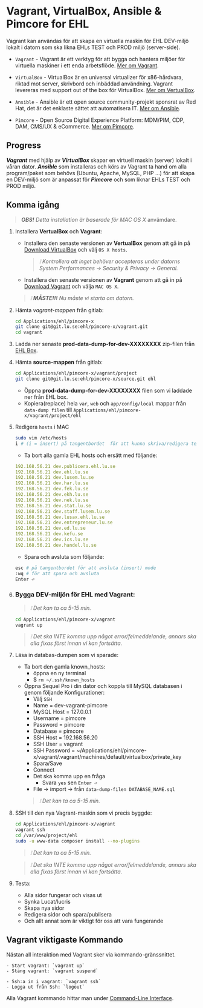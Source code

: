 # Vagrant, VirtualBox, Ansible & Pimcore for EHL

Vagrant kan användas för att skapa en virtuella maskin för EHL DEV-miljö lokalt i datorn som ska likna EHLs TEST och PROD miljö (server-side).

* `Vagrant` - Vagrant är ett verktyg för att bygga och hantera miljöer för virtuella maskiner i ett enda arbetsflöde. [Mer om Vagrant](https://www.vagrantup.com/).
  
* `VirtualBox` - VirtualBox är en universal virtualizer för x86-hårdvara, riktad mot server, skrivbord och inbäddad användning. Vagrant levereras med support out of the box för VirtualBox. [Mer om VertualBox](https://www.virtualbox.org/).

* `Ansible` - Ansible är ett open source community-projekt sponsrat av Red Hat, det är det enklaste sättet att automatisera IT. [Mer om Ansible](https://www.ansible.com/).

* `Pimcore` - Open Source Digital Experience Platform: MDM/PIM, CDP, DAM, CMS/UX & eCommerce. [Mer om Pimcore](https://pimcore.com/).

## Progress
 _**Vagrant**_ med hjälp av _**VirtualBox**_ skapar en virtuell maskin (server) lokalt i våran dator. _**Ansible**_ som installeras och körs av Vagrant ta hand om alla program/paket som behövs (Ubuntu, Apache, MySQL, PHP ...) för att skapa en DEV-miljö som är anpassat för _**Pimcore**_ och som liknar EHLs TEST och PROD miljö.

## Komma igång
> _**OBS!** Detta installation är baserade för MAC OS X_ anvämdare.

1. Installera **VertualBox** och **Vagrant**:
    * Installera den senaste versionen av **VertualBox** genom att gå in på [Download VirtualBox](https://www.virtualbox.org/wiki/Downloads) och välj `OS X hosts`.

      > _❕ Kontrollera att inget behöver accepteras under datorns System Performances -> Security & Privacy -> General._
      
    * Installera den senaste versionen av **Vagrant** genom att gå in på [Download Vagrant](https://www.vagrantup.com/downloads) och välja `MAC OS X`.

    > _❕ **MÅSTE!!!** Nu måste vi starta om datorn._

2. Hämta *vagrant-mappen* från gitlab:
    ```bash
    cd Applications/ehl/pimcore-x
    git clone git@git.lu.se:ehl/pimcore-x/vagrant.git
    cd vagrant
    ```

3. Ladda ner senaste **prod-data-dump-for-dev-XXXXXXXX** zip-filen från [EHL Box](https://lu.app.box.com/folder/7118153617).

4. Hämta **source-mappen** från gitlab:
    ```bash
    cd Applications/ehl/pimcore-x/vagrant/project
    git clone git@git.lu.se:ehl/pimcore-x/source.git ehl
    ```
    * Öppna **prod-data-dump-for-dev-XXXXXXXX** filen som vi laddade ner från EHL box.
    * Kopiera(replace) hela `var`, `web` och `app/config/local` mappar från `data-dump filen` till `Applications/ehl/pimcore-x/vagrant/project/ehl`

5. Redigera `hosts` i MAC
   ```bash
   sudo vim /etc/hosts
   i # (i = insert) på tangentbordet  för att kunna skriva/redigera text i vim
   ```
   * Ta bort alla gamla EHL hosts och ersätt med följande:
   ```yaml
   192.168.56.21 dev.publicera.ehl.lu.se
   192.168.56.21 dev.ehl.lu.se
   192.168.56.21 dev.lusem.lu.se
   192.168.56.21 dev.har.lu.se
   192.168.56.21 dev.fek.lu.se
   192.168.56.21 dev.ekh.lu.se
   192.168.56.21 dev.nek.lu.se
   192.168.56.21 dev.stat.lu.se
   192.168.56.21 dev.staff.lusem.lu.se
   192.168.56.21 dev.lusax.ehl.lu.se
   192.168.56.21 dev.entrepreneur.lu.se
   192.168.56.21 dev.ed.lu.se
   192.168.56.21 dev.kefu.se
   192.168.56.21 dev.ics.lu.se
   192.168.56.21 dev.handel.lu.se
   ```
   * Spara och avsluta som följande:
   ```bash
   esc # på tangentbordet för att avsluta (insert) mode
   :wq # för att spara och avsluta
   Enter ⏎
   ```

6. ### Bygga DEV-miljön för EHL med Vagrant:
   > *❕ Det kan ta ca 5-15 min.*
    ```bash
   cd Applications/ehl/pimcore-x/vagrant
   vagrant up
    ```
    > *❕ Det ska INTE komma upp något error/felmeddelande, annars ska alla fixas först innan vi kan fortsätta.*

7. Läsa in databas-dumpen som vi sparade:
   * Ta bort den gamla known_hosts:
     * öppna en ny terminal
     * $ `rm ~/.ssh/known_hosts`
   * Öppna Sequel Pro i din dator och koppla till MySQL databasen i genom följande Konfigurationer:
     * Välj `SSH`
     * Name = dev-vagrant-pimcore
     * MySQL Host = 127.0.0.1
     * Username = pimcore
     * Password = pimcore
     * Database = pimcore
     * SSH Host = 192.168.56.20
     * SSH User = vagrant
     * SSH Password = ~/Applications/ehl/pimcore-x/vagrant/.vagrant/machines/default/virtualbox/private_key
     * Spara/Save
     * Connect
     * Det ska komma upp en fråga
       * Svara `yes` sen `Enter ⏎`
     * File -> import -> från `data-dump-filen DATABASE_NAME.sql`
     > *❕ Det kan ta ca 5-15 min.*
   
8. SSH till den nya Vagrant-maskin som vi precis byggde:
   ```bash
   cd Applications/ehl/pimcore-x/vagrant
   vagrant ssh
   cd /var/www/project/ehl
   sudo -u www-data composer install --no-plugins
   ```
   > *❕ Det kan ta ca 5-15 min.*

   > *❕ Det ska INTE komma upp något error/felmeddelande, annars ska alla fixas först innan vi kan fortsätta.*

9. Testa:
   * Alla sidor fungerar och visas ut
   * Synka Lucat/lucris
   * Skapa nya sidor
   * Redigera sidor och spara/publisera
   * Och allt annat som är viktigt för oss att vara fungerande

## Vagrant viktigaste Kommando
    
Nästan all interaktion med Vagrant sker via kommando-gränssnittet.

```text
- Start vagrant: `vagrant up`
- Stäng vagrant: `vagrant suspend`

- Ssh:a in i vagrant: `vagrant ssh`
- Logga ut från Ssh: `logout` 
```
Alla Vagrant kommando hittar man under [Command-Line Interface](https://www.vagrantup.com/docs/cli).
